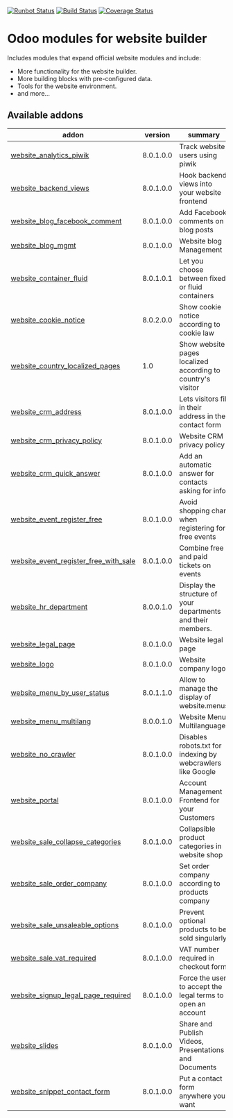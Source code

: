 [![Runbot Status](https://runbot.odoo-community.org/runbot/badge/flat/186/8.0.svg)](https://runbot.odoo-community.org/runbot/repo/github-com-oca-website-186)
[![Build Status](https://travis-ci.org/OCA/website.svg?branch=8.0)](https://travis-ci.org/OCA/website)
[![Coverage Status](https://coveralls.io/repos/OCA/website/badge.png?branch=8.0)](https://coveralls.io/r/OCA/website?branch=8.0)

Odoo modules for website builder
================================

Includes modules that expand official website modules and include:

* More functionality for the website builder.
* More building blocks with pre-configured data.
* Tools for the website environment.
* and more...

[//]: # (addons)
Available addons
----------------
addon | version | summary
--- | --- | ---
[website_analytics_piwik](website_analytics_piwik/) | 8.0.1.0.0 | Track website users using piwik
[website_backend_views](website_backend_views/) | 8.0.1.0.0 | Hook backend views into your website frontend
[website_blog_facebook_comment](website_blog_facebook_comment/) | 8.0.1.0.0 | Add Facebook comments on blog posts
[website_blog_mgmt](website_blog_mgmt/) | 8.0.1.0.0 | Website blog Management
[website_container_fluid](website_container_fluid/) | 8.0.1.0.1 | Let you choose between fixed or fluid containers
[website_cookie_notice](website_cookie_notice/) | 8.0.2.0.0 | Show cookie notice according to cookie law
[website_country_localized_pages](website_country_localized_pages/) | 1.0 | Show website pages localized according to country's visitor
[website_crm_address](website_crm_address/) | 8.0.1.0.0 | Lets visitors fill in their address in the contact form
[website_crm_privacy_policy](website_crm_privacy_policy/) | 8.0.1.0.0 | Website CRM privacy policy
[website_crm_quick_answer](website_crm_quick_answer/) | 8.0.1.0.0 | Add an automatic answer for contacts asking for info
[website_event_register_free](website_event_register_free/) | 8.0.1.0.0 | Avoid shopping chart when registering for free events
[website_event_register_free_with_sale](website_event_register_free_with_sale/) | 8.0.1.0.0 | Combine free and paid tickets on events
[website_hr_department](website_hr_department/) | 8.0.0.1.0 | Display the structure of your departments and their members.
[website_legal_page](website_legal_page/) | 8.0.1.0.0 | Website legal page
[website_logo](website_logo/) | 8.0.1.0.0 | Website company logo
[website_menu_by_user_status](website_menu_by_user_status/) | 8.0.1.1.0 | Allow to manage the display of website.menus
[website_menu_multilang](website_menu_multilang/) | 8.0.0.1.0 | Website Menu Multilanguage
[website_no_crawler](website_no_crawler/) | 8.0.1.0.0 | Disables robots.txt for indexing by webcrawlers like Google
[website_portal](website_portal/) | 8.0.1.0.0 | Account Management Frontend for your Customers
[website_sale_collapse_categories](website_sale_collapse_categories/) | 8.0.1.0.0 | Collapsible product categories in website shop
[website_sale_order_company](website_sale_order_company/) | 8.0.1.0.0 | Set order company according to products company
[website_sale_unsaleable_options](website_sale_unsaleable_options/) | 8.0.1.0.0 | Prevent optional products to be sold singularly
[website_sale_vat_required](website_sale_vat_required/) | 8.0.1.0.0 | VAT number required in checkout form
[website_signup_legal_page_required](website_signup_legal_page_required/) | 8.0.1.0.0 | Force the user to accept the legal terms to open an account
[website_slides](website_slides/) | 8.0.1.0.0 | Share and Publish Videos, Presentations and Documents
[website_snippet_contact_form](website_snippet_contact_form/) | 8.0.1.0.0 | Put a contact form anywhere you want

[//]: # (end addons)
